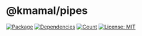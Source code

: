 # @kmamal/pipes

[![Package](https://img.shields.io/npm/v/%2540kmamal%252Fpipes)](https://www.npmjs.com/package/@kmamal/pipes)
[![Dependencies](https://img.shields.io/librariesio/release/npm/@kmamal/pipes)](https://libraries.io/npm/@kmamal%2Fpipes)
[![Count](https://badgen.net/bundlephobia/dependency-count/@kmamal/pipes)](https://bundlephobia.com/package/@kmamal/pipes)
[![License: MIT](https://img.shields.io/badge/License-MIT-yellow.svg)](https://opensource.org/licenses/MIT)
